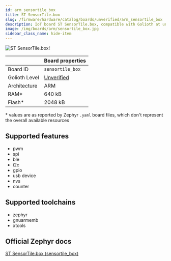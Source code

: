 ```yaml
---
id: arm_sensortile_box
title: ST SensorTile.box
slug: /firmware/hardware/catalog/boards/unverified/arm_sensortile_box
description: IoT board ST SensorTile.box, compatible with Golioth at unverified level.
image: /img/boards/arm/sensortile_box.jpg
sidebar_class_name: hide-item
---
```


[//]: # (This is an auto-generated file, do not edit! Changes to it will be lost upon re-generation)

![ST SensorTile.box!](/img/boards/arm/sensortile_box.jpg "ST SensorTile.box")

|                | Board properties     |
| -------------  | -------------------- |
| Board ID       | `sensortile_box` |
| Golioth Level  | [Unverified](/firmware/hardware#unverified-boards) |
| Architecture   | ARM |
| RAM*           | 640 kB |
| Flash*         | 2048 kB |

\* values are as reported by Zephyr `.yaml` board files, which don't represent the overall available resources



## Supported features

* pwm
* spi
* ble
* i2c
* gpio
* usb device
* nvs
* counter

## Supported toolchains

* zephyr
* gnuarmemb
* xtools

## Official Zephyr docs

[ST SensorTile.box (sensortile_box)](https://docs.zephyrproject.org/3.6.0/boards/arm/sensortile_box/doc/index.html)
